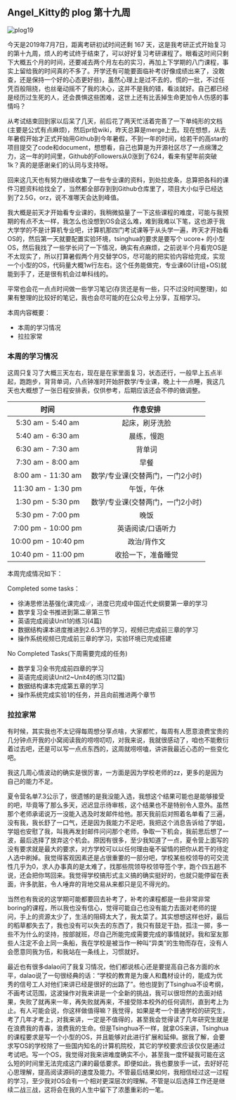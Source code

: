 ## Angel_Kitty的 plog 第十九周

![plog19](./page.jpg)

今天是2019年7月7日，距离考研初试时间还剩 167 天，这是我考研正式开始复习的第十九周，烦人的考试终于结束了，可以好好复习考研课程了。眼看这时间只剩下大概五个月的时间，还要减去两个月左右的实习，再加上下学期的八门课程，事实上留给我的时间真的不多了。开学还有可能要面临补考(好像成绩出来了，没敢查，还是保持一个好的心态更好些)，虽然心理上是过不去的，慌的一批，不过任凭百般阻挠，也丝毫动摇不了我的决心，这并不是我的错，看淡就好。自己都已经是经历过生死的人，还会畏惧这些困难，这世上还有比丢掉生命更加令人伤感的事情吗？

从考试结束回到家以后呆了几天，前后花了两天忙活着完善了一下单纯形的文档(主要是公式有点麻烦)，然后pr给wiki，昨天总算是merge上去。现在想想，从去年暑假开始才正式开始用Github到今年暑假，不到一年的时间，给若干的高star的项目提交了code和document，想想看，自己也算是为开源社区尽了一点绵薄之力，这一年的时间里，Github的Followers从0涨到了624，看来有望年前突破1k？真的是感谢亲们的认同与支持呀。

回来这几天也有努力继续收集了一些专业课的资料，到处拉皮条，总算把各科的课件习题资料给找全了，当然都全部存到到Github仓库里了，项目大小似乎已经达到了2.5G，orz，说不准哪天会达到峰值。

我大概是前天才开始看专业课的，我稍微掂量了一下这些课程的难度，可能与我预期的有点不太一样，我怎么也没想到OS会这么难，难到我难以下笔，这也源于我大学学的不是计算机专业吧，计算机那四门考试课等于从头学一遍，昨天才开始看OS的，然后第一天就要配置实验环境，tsinghua的要求是要写个 ucore+ 的小型OS，然后我找了一些学长问了一下情况，确实有点麻烦，之前说半个月看完OS是不太现实了，所以打算暑假两个月交替学OS，尽可能的把实验内容给完成，实现一个小型的OS，代码量大概1w行左右。这个任务能做完，专业课60(计组+OS)就能到手了，还是很有机会过单科线的。

平常也会花一点点时间做一些学习笔记(存货还是有一些，只不过没时间整理)，如果有整理的比较好的笔记，我也会尽可能的在公众号上分享，互相学习。

本周内容概要：

- 本周的学习情况
- 拉拉家常

### 本周的学习情况

这周只复习了大概三天左右，现在是在家里面复习，状态还行，一般早上五点半起，跑跑步，背背单词，八点钟准时开始肝数学/专业课，晚上十一点睡，我这几天也大概想了一张日程安排表，仅供参考，后期应该还会不停的做调整。

|        时间         |             作息安排             |
| :-----------------: | :------------------------------: |
|  5:30 am - 5:40 am  |          起床，刷牙洗脸          |
|  5:40 am - 6:30 am  |            晨练，慢跑            |
|  6:30 am - 7:30 am  |              背单词              |
|  7:30 am - 8:00 am  |               早餐               |
| 8:00 am - 11:30 am  | 数学/专业课(交替两门，一门2小时) |
| 11:30 am - 1:30 pm  |            午饭，午休            |
|  1:30 pm - 5:30 pm  | 数学/专业课(交替两门，一门2小时) |
|  5:30 pm - 7:00 pm  |               晚饭               |
| 7:00 pm - 10:00 pm  |        英语阅读/口语听力         |
| 10:00 pm - 10:40 pm |           政治/背作文            |
| 10:40 pm - 11:00 pm |        收拾一下，准备睡觉        |

本周完成情况如下：

Completed some tasks：

- 徐涛思修法基强化课完成✅，进度已完成中国近代史纲要第一章的学习
- 数学复习全书推进到第二章第三节
- 英语完成阅读Unit1的练习(4篇)
- 数据结构课本进度推进到2.6.3节的学习，视频已完成前三章的学习
- 操作系统视频已完成前三章的学习，实验环境已完成搭建

No Completed Tasks(下周需要完成的任务)

- 数学复习全书完成前四章的学习
- 英语完成阅读Unit2~Unit4的练习(12篇)
- 数据结构课本完成第五章的学习
- 操作系统完成实验1的任务，并且向前推进两个章节

### 拉拉家常

有时候，其实我也不太记得每周想分享点啥，大家都忙，每周有人愿意浪费宝贵的几分钟点开我的小窝阅读我的唠唠叨叨，对我来说，我就很感动了，咱也不能敷衍着过去吧，还是可以写一点点东西的，这周就唠唠嗑，讲讲我最近心态的一些变化吧。

我这几周心情波动的确实是很厉害，一方面是因为学校老师的zz，更多的是因为自己的能力不足。

夏令营名单7.3公示了，很遗憾的是我没能入选，我想这个结果可能也是能够接受的吧，毕竟等了那么多天，迟迟显示待审核，这个结果也不是特别令人意外。虽然那个老师承诺说万一没能入选及时发邮件给他。那天我前后对照着名单看了三遍，没有我，我长舒了一口气，还是因为我能力不足吧，我把这个消息告诉给了学姐，学姐也安慰了我，叫我再发封邮件问问那个老师，争取一下机会，我前思后想了一波，最后选择了放弃这个机会。原因有很多，至少我知道了一点，夏令营上面写的没有要求就是最大的要求，对方学校可以以任何理由毫不留情的把你从若干的待定人选中刷掉。我觉得客观因素还是占很重要的一部分吧，学校某些校领导的可交流性几乎为0，求人办事真的是太难了，找那些院领导校领导签个字，跑个四五趟不说，还会把你骂回来。我觉得学校搞形式主义搞的确实挺好的，也就只能停留在表面，许多肮脏，令人唾弃的背地交易从来都只是见不得光的。

当然也有我说的这学期可能都要回去补考了，补考的课程都是一些非常非常boring的课程，所以我也没有信心，觉得可能自己也没有能力去面对老师的提问，手上的资源太少了，生活的阻碍太大了，我太菜了。其实想想这样也好，最后的稻草都失去了，我也没有可以失去的东西了，我只有鼓足干劲，孤注一掷，多一些不为什么的坚持，按部就班，尽自己所能完成需要完成的事情就好。我和室友那些人注定不会上同一条船，我在学校是被当作一种叫“异类”的生物而存在，没有人会愿意同我为伍，和我站在一条线上，习惯就好。

最近也有很多dalao问了我复习情况，他们都说核心还是要提高自己各方面的水平，dalao说了一句很经典的话：“学校的教育是为废人和蠢材设计的，能成为优秀的信号工人对他们来讲已经是很好的出路了”。他也提到了Tsinghua不设考纲，不画考试范围，这波操作对我来讲是一个全新的挑战，我可以很坦然的去面对结果，失败了就再来一年，再失败就再来，不接受除本校外的任何调剂，直到考上为止。有人可能会说，你这样做值得嘛？我觉得，如果是考一个普通学校的研究生，考了几年才考上，对我来讲，一定是不值得的，甚至我会觉得读了几年研究生就是在浪费我的青春，浪费我的生命。但是Tsinghua不一样，就拿OS来讲，Tsinghua的课程要求是写一个小型的OS，并且能够对此进行扩展和延伸。据我了解，会要求写OS的学校除了一些国内知名的计算机院校，其它的学校要求应该仅仅是通过考试吧。写一个OS，我觉得对我来讲难度确实不小，甚至我一度怀疑我可能在这么短的时间里无法完成这门课的最低要求。即便如此，我也要放手一试，去好好花心思理解，提高阅读源码的速度及能力。不管最后结果如何，我相信经过这一过程的学习，至少我对OS会有一个相对更深层次的理解。不管是以后选择工作还是继续二战三战，这将会在我的人生中留下了浓墨重彩的一笔。